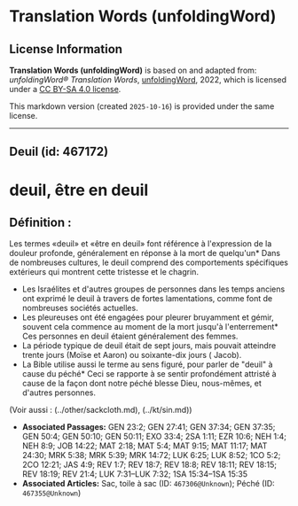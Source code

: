 # Translation Words (unfoldingWord)

## License Information

**Translation Words (unfoldingWord)** is based on and adapted from: _unfoldingWord® Translation Words_, [unfoldingWord](https://unfoldingword.org/utw), 2022, which is licensed under a [CC BY-SA 4.0 license](https://creativecommons.org/licenses/by-sa/4.0/legalcode.en).

This markdown version (created `2025-10-16`) is provided under the same license.



--------------------------------

## Deuil (id: 467172)

deuil, être en deuil
====================

Définition :
------------

Les termes «deuil» et «être en deuil» font référence à l'expression de la douleur profonde, généralement en réponse à la mort de quelqu'un\* Dans de nombreuses cultures, le deuil comprend des comportements spécifiques extérieurs qui montrent cette tristesse et le chagrin.

* Les Israélites et d'autres groupes de personnes dans les temps anciens ont exprimé le deuil à travers de fortes lamentations, comme font de nombreuses sociétés actuelles.
* Les pleureuses ont été engagées pour pleurer bruyamment et gémir, souvent cela commence au moment de la mort jusqu'à l'enterrement\* Ces personnes en deuil étaient généralement des femmes.
* La période typique de deuil était de sept jours, mais pouvait atteindre trente jours (Moïse et Aaron) ou soixante\-dix jours ( Jacob).
* La Bible utilise aussi le terme au sens figuré, pour parler de "deuil" à cause du péché\* Ceci se rapporte à se sentir profondément attristé à cause de la façon dont notre péché blesse Dieu, nous\-mêmes, et d'autres personnes.

(Voir aussi : (../other/sackcloth.md), (../kt/sin.md))

* **Associated Passages:** GEN 23:2; GEN 27:41; GEN 37:34; GEN 37:35; GEN 50:4; GEN 50:10; GEN 50:11; EXO 33:4; 2SA 1:11; EZR 10:6; NEH 1:4; NEH 8:9; JOB 14:22; MAT 2:18; MAT 5:4; MAT 9:15; MAT 11:17; MAT 24:30; MRK 5:38; MRK 5:39; MRK 14:72; LUK 6:25; LUK 8:52; 1CO 5:2; 2CO 12:21; JAS 4:9; REV 1:7; REV 18:7; REV 18:8; REV 18:11; REV 18:15; REV 18:19; REV 21:4; LUK 7:31–LUK 7:32; 1SA 15:34–1SA 15:35
* **Associated Articles:** Sac, toile à sac (ID: `467306@Unknown`); Péché (ID: `467355@Unknown`)

